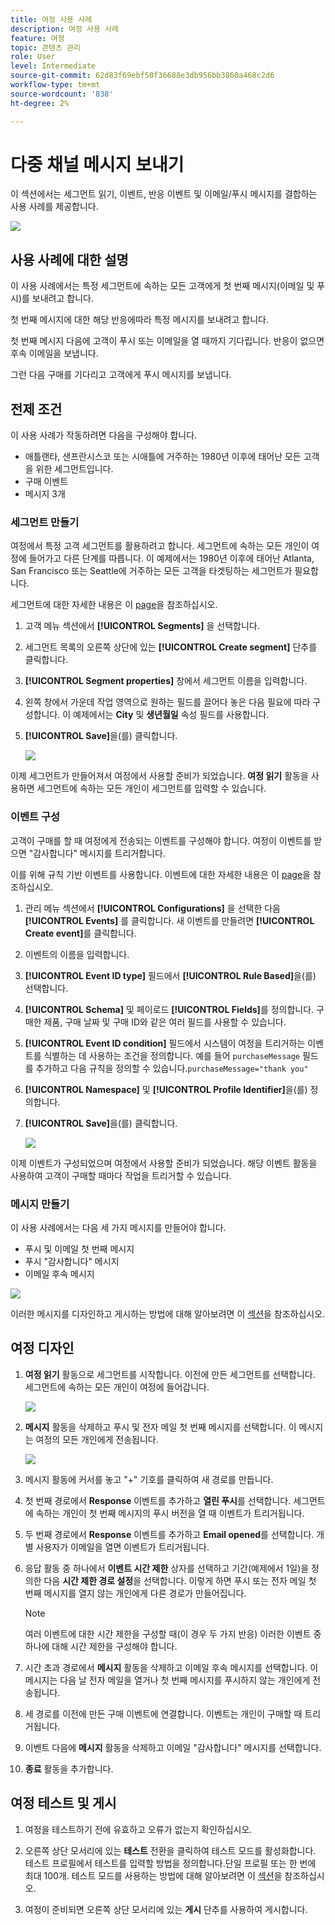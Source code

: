 ```yaml
---
title: 여정 사용 사례
description: 여정 사용 사례
feature: 여정
topic: 콘텐츠 관리
role: User
level: Intermediate
source-git-commit: 62d83f69ebf50f36688e3db956bb3860a468c2d6
workflow-type: tm+mt
source-wordcount: '838'
ht-degree: 2%

---
```


# 다중 채널 메시지 보내기

이 섹션에서는 세그먼트 읽기, 이벤트, 반응 이벤트 및 이메일/푸시 메시지를 결합하는 사용 사례를 제공합니다.

![](../assets/jo-uc1.png)

## 사용 사례에 대한 설명

이 사용 사례에서는 특정 세그먼트에 속하는 모든 고객에게 첫 번째 메시지(이메일 및 푸시)를 보내려고 합니다.

첫 번째 메시지에 대한 해당 반응에따라 특정 메시지를 보내려고 합니다.

첫 번째 메시지 다음에 고객이 푸시 또는 이메일을 열 때까지 기다립니다. 반응이 없으면 후속 이메일을 보냅니다.

그런 다음 구매를 기다리고 고객에게 푸시 메시지를 보냅니다.

## 전제 조건

이 사용 사례가 작동하려면 다음을 구성해야 합니다.

* 애틀랜타, 샌프란시스코 또는 시애틀에 거주하는 1980년 이후에 태어난 모든 고객을 위한 세그먼트입니다.
* 구매 이벤트
* 메시지 3개

### 세그먼트 만들기

여정에서 특정 고객 세그먼트를 활용하려고 합니다. 세그먼트에 속하는 모든 개인이 여정에 들어가고 다른 단계를 따릅니다. 이 예제에서는 1980년 이후에 태어난 Atlanta, San Francisco 또는 Seattle에 거주하는 모든 고객을 타겟팅하는 세그먼트가 필요합니다.

세그먼트에 대한 자세한 내용은 이 [page](../segment/about-segments.md)을 참조하십시오.

1. 고객 메뉴 섹션에서 **[!UICONTROL Segments]** 을 선택합니다.

1. 세그먼트 목록의 오른쪽 상단에 있는 **[!UICONTROL Create segment]** 단추를 클릭합니다.

1. **[!UICONTROL Segment properties]** 창에서 세그먼트 이름을 입력합니다.

1. 왼쪽 창에서 가운데 작업 영역으로 원하는 필드를 끌어다 놓은 다음 필요에 따라 구성합니다. 이 예제에서는 **City** 및 **생년월일** 속성 필드를 사용합니다.

1. **[!UICONTROL Save]**&#x200B;을(를) 클릭합니다.

   ![](../assets/add-attributes.png)

이제 세그먼트가 만들어져서 여정에서 사용할 준비가 되었습니다. **여정 읽기** 활동을 사용하면 세그먼트에 속하는 모든 개인이 세그먼트를 입력할 수 있습니다.

### 이벤트 구성

고객이 구매를 할 때 여정에게 전송되는 이벤트를 구성해야 합니다. 여정이 이벤트를 받으면 &quot;감사합니다&quot; 메시지를 트리거합니다.

이를 위해 규칙 기반 이벤트를 사용합니다. 이벤트에 대한 자세한 내용은 이 [page](../event/about-events.md)을 참조하십시오.

1. 관리 메뉴 섹션에서 **[!UICONTROL Configurations]** 을 선택한 다음 **[!UICONTROL Events]** 를 클릭합니다. 새 이벤트를 만들려면 **[!UICONTROL Create event]**&#x200B;를 클릭합니다.

1. 이벤트의 이름을 입력합니다.

1. **[!UICONTROL Event ID type]** 필드에서 **[!UICONTROL Rule Based]**&#x200B;을(를) 선택합니다.

1. **[!UICONTROL Schema]** 및 페이로드 **[!UICONTROL Fields]**&#x200B;를 정의합니다. 구매한 제품, 구매 날짜 및 구매 ID와 같은 여러 필드를 사용할 수 있습니다.

1. **[!UICONTROL Event ID condition]** 필드에서 시스템이 여정을 트리거하는 이벤트를 식별하는 데 사용하는 조건을 정의합니다. 예를 들어 `purchaseMessage` 필드를 추가하고 다음 규칙을 정의할 수 있습니다.`purchaseMessage="thank you"`

1. **[!UICONTROL Namespace]** 및 **[!UICONTROL Profile Identifier]**&#x200B;을(를) 정의합니다.

1. **[!UICONTROL Save]**&#x200B;을(를) 클릭합니다.

   ![](../assets/jo-uc2.png)

이제 이벤트가 구성되었으며 여정에서 사용할 준비가 되었습니다. 해당 이벤트 활동을 사용하여 고객이 구매할 때마다 작업을 트리거할 수 있습니다.

### 메시지 만들기

이 사용 사례에서는 다음 세 가지 메시지를 만들어야 합니다.

* 푸시 및 이메일 첫 번째 메시지
* 푸시 &quot;감사합니다&quot; 메시지
* 이메일 후속 메시지

![](../assets/jo-uc3.png)

이러한 메시지를 디자인하고 게시하는 방법에 대해 알아보려면 이 [섹션](../segment/about-segments.md)을 참조하십시오.

## 여정 디자인

1. **여정 읽기** 활동으로 세그먼트를 시작합니다. 이전에 만든 세그먼트를 선택합니다. 세그먼트에 속하는 모든 개인이 여정에 들어갑니다.

   ![](../assets/jo-uc4.png)

1. **메시지** 활동을 삭제하고 푸시 및 전자 메일 첫 번째 메시지를 선택합니다. 이 메시지는 여정의 모든 개인에게 전송됩니다.

   ![](../assets/jo-uc5.png)

1. 메시지 활동에 커서를 놓고 &quot;+&quot; 기호를 클릭하여 새 경로를 만듭니다.

1. 첫 번째 경로에서 **Response** 이벤트를 추가하고 **열린 푸시**&#x200B;를 선택합니다. 세그먼트에 속하는 개인이 첫 번째 메시지의 푸시 버전을 열 때 이벤트가 트리거됩니다.

1. 두 번째 경로에서 **Response** 이벤트를 추가하고 **Email opened**&#x200B;를 선택합니다. 개별 사용자가 이메일을 열면 이벤트가 트리거됩니다.

1. 응답 활동 중 하나에서 **이벤트 시간 제한** 상자를 선택하고 기간(예제에서 1일)을 정의한 다음 **시간 제한 경로 설정**&#x200B;을 선택합니다. 이렇게 하면 푸시 또는 전자 메일 첫 번째 메시지를 열지 않는 개인에게 다른 경로가 만들어집니다.

   >[!NOTE]
   >
   >여러 이벤트에 대한 시간 제한을 구성할 때(이 경우 두 가지 반응) 이러한 이벤트 중 하나에 대해 시간 제한을 구성해야 합니다.

1. 시간 초과 경로에서 **메시지** 활동을 삭제하고 이메일 후속 메시지를 선택합니다. 이 메시지는 다음 날 전자 메일을 열거나 첫 번째 메시지를 푸시하지 않는 개인에게 전송됩니다.

1. 세 경로를 이전에 만든 구매 이벤트에 연결합니다. 이벤트는 개인이 구매할 때 트리거됩니다.

1. 이벤트 다음에 **메시지** 활동을 삭제하고 이메일 &quot;감사합니다&quot; 메시지를 선택합니다.

1. **종료** 활동을 추가합니다.

## 여정 테스트 및 게시

1. 여정을 테스트하기 전에 유효하고 오류가 없는지 확인하십시오.

1. 오른쪽 상단 모서리에 있는 **테스트** 전환을 클릭하여 테스트 모드를 활성화합니다. 테스트 프로필에서 테스트를 입력할 방법을 정의합니다.단일 프로필 또는 한 번에 최대 100개. 테스트 모드를 사용하는 방법에 대해 알아보려면 이 [섹션](testing-the-journey.md)을 참조하십시오.

1. 여정이 준비되면 오른쪽 상단 모서리에 있는 **게시** 단추를 사용하여 게시합니다.
